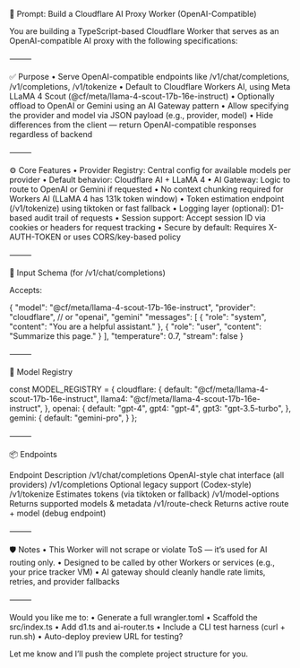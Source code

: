 

🧠 Prompt: Build a Cloudflare AI Proxy Worker (OpenAI-Compatible)

You are building a TypeScript-based Cloudflare Worker that serves as an OpenAI-compatible AI proxy with the following specifications:

⸻

✅ Purpose
	•	Serve OpenAI-compatible endpoints like /v1/chat/completions, /v1/completions, /v1/tokenize
	•	Default to Cloudflare Workers AI, using Meta LLaMA 4 Scout (@cf/meta/llama-4-scout-17b-16e-instruct)
	•	Optionally offload to OpenAI or Gemini using an AI Gateway pattern
	•	Allow specifying the provider and model via JSON payload (e.g., provider, model)
	•	Hide differences from the client — return OpenAI-compatible responses regardless of backend

⸻

⚙️ Core Features
	•	Provider Registry: Central config for available models per provider
	•	Default behavior: Cloudflare AI + LLaMA 4
	•	AI Gateway: Logic to route to OpenAI or Gemini if requested
	•	No context chunking required for Workers AI (LLaMA 4 has 131k token window)
	•	Token estimation endpoint (/v1/tokenize) using tiktoken or fast fallback
	•	Logging layer (optional): D1-based audit trail of requests
	•	Session support: Accept session ID via cookies or headers for request tracking
	•	Secure by default: Requires X-AUTH-TOKEN or uses CORS/key-based policy

⸻

🔌 Input Schema (for /v1/chat/completions)

Accepts:

{
  "model": "@cf/meta/llama-4-scout-17b-16e-instruct",
  "provider": "cloudflare", // or "openai", "gemini"
  "messages": [
    { "role": "system", "content": "You are a helpful assistant." },
    { "role": "user", "content": "Summarize this page." }
  ],
  "temperature": 0.7,
  "stream": false
}


⸻

🧩 Model Registry

const MODEL_REGISTRY = {
  cloudflare: {
    default: "@cf/meta/llama-4-scout-17b-16e-instruct",
    llama4: "@cf/meta/llama-4-scout-17b-16e-instruct",
  },
  openai: {
    default: "gpt-4",
    gpt4: "gpt-4",
    gpt3: "gpt-3.5-turbo",
  },
  gemini: {
    default: "gemini-pro",
  }
};


⸻

📦 Endpoints

Endpoint	Description
/v1/chat/completions	OpenAI-style chat interface (all providers)
/v1/completions	Optional legacy support (Codex-style)
/v1/tokenize	Estimates tokens (via tiktoken or fallback)
/v1/model-options	Returns supported models & metadata
/v1/route-check	Returns active route + model (debug endpoint)


⸻

🛡️ Notes
	•	This Worker will not scrape or violate ToS — it’s used for AI routing only.
	•	Designed to be called by other Workers or services (e.g., your price tracker VM)
	•	AI gateway should cleanly handle rate limits, retries, and provider fallbacks

⸻

Would you like me to:
	•	Generate a full wrangler.toml
	•	Scaffold the src/index.ts
	•	Add d1.ts and ai-router.ts
	•	Include a CLI test harness (curl + run.sh)
	•	Auto-deploy preview URL for testing?

Let me know and I’ll push the complete project structure for you.